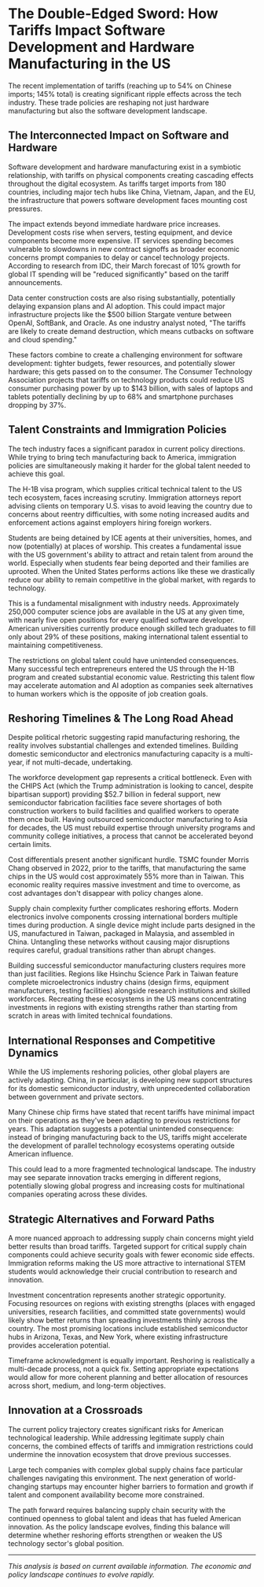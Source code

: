 # The Double-Edged Sword: How Tariffs Impact Software Development and Hardware Manufacturing in the US

The recent implementation of tariffs (reaching up to 54% on Chinese imports; 145% total) is creating significant ripple effects across the tech industry. These trade policies are reshaping not just hardware manufacturing but also the software development landscape.

## The Interconnected Impact on Software and Hardware

Software development and hardware manufacturing exist in a symbiotic relationship, with tariffs on physical components creating cascading effects throughout the digital ecosystem. As tariffs target imports from 180 countries, including major tech hubs like China, Vietnam, Japan, and the EU, the infrastructure that powers software development faces mounting cost pressures.

The impact extends beyond immediate hardware price increases. Development costs rise when servers, testing equipment, and device components become more expensive. IT services spending becomes vulnerable to slowdowns in new contract signoffs as broader economic concerns prompt companies to delay or cancel technology projects. According to research from IDC, their March forecast of 10% growth for global IT spending will be "reduced significantly" based on the tariff announcements.

Data center construction costs are also rising substantially, potentially delaying expansion plans and AI adoption. This could impact major infrastructure projects like the $500 billion Stargate venture between OpenAI, SoftBank, and Oracle. As one industry analyst noted, "The tariffs are likely to create demand destruction, which means cutbacks on software and cloud spending."

These factors combine to create a challenging environment for software development: tighter budgets, fewer resources, and potentially slower hardware; this gets passed on to the consumer. The Consumer Technology Association projects that tariffs on technology products could reduce US consumer purchasing power by up to $143 billion, with sales of laptops and tablets potentially declining by up to 68% and smartphone purchases dropping by 37%.

## Talent Constraints and Immigration Policies

The tech industry faces a significant paradox in current policy directions. While trying to bring tech manufacturing back to America, immigration policies are simultaneously making it harder for the global talent needed to achieve this goal.

The H-1B visa program, which supplies critical technical talent to the US tech ecosystem, faces increasing scrutiny. Immigration attorneys report advising clients on temporary U.S. visas to avoid leaving the country due to concerns about reentry difficulties, with some noting increased audits and enforcement actions against employers hiring foreign workers.

Students are being detained by ICE agents at their universities, homes, and now (potentially) at places of worship. This creates a fundamental issue with the US government's ability to attract and retain talent from around the world. Especially when students fear being deported and their families are uprooted. When the United States performs actions like these we drastically reduce our ability to remain competitive in the global market, with regards to technology.

This is a fundamental misalignment with industry needs. Approximately 250,000 computer science jobs are available in the US at any given time, with nearly five open positions for every qualified software developer. American universities currently produce enough skilled tech graduates to fill only about 29% of these positions, making international talent essential to maintaining competitiveness.

The restrictions on global talent could have unintended consequences. Many successful tech entrepreneurs entered the US through the H-1B program and created substantial economic value. Restricting this talent flow may accelerate automation and AI adoption as companies seek alternatives to human workers which is the opposite of job creation goals.

## Reshoring Timelines & The Long Road Ahead

Despite political rhetoric suggesting rapid manufacturing reshoring, the reality involves substantial challenges and extended timelines. Building domestic semiconductor and electronics manufacturing capacity is a multi-year, if not multi-decade, undertaking.

The workforce development gap represents a critical bottleneck. Even with the CHIPS Act (which the Trump administration is looking to cancel, despite bipartisan support) providing $52.7 billion in federal support, new semiconductor fabrication facilities face severe shortages of both construction workers to build facilities and qualified workers to operate them once built. Having outsourced semiconductor manufacturing to Asia for decades, the US must rebuild expertise through university programs and community college initiatives, a process that cannot be accelerated beyond certain limits.

Cost differentials present another significant hurdle. TSMC founder Morris Chang observed in 2022, prior to the tariffs, that manufacturing the same chips in the US would cost approximately 55% more than in Taiwan. This economic reality requires massive investment and time to overcome, as cost advantages don't disappear with policy changes alone.

Supply chain complexity further complicates reshoring efforts. Modern electronics involve components crossing international borders multiple times during production. A single device might include parts designed in the US, manufactured in Taiwan, packaged in Malaysia, and assembled in China. Untangling these networks without causing major disruptions requires careful, gradual transitions rather than abrupt changes.

Building successful semiconductor manufacturing clusters requires more than just facilities. Regions like Hsinchu Science Park in Taiwan feature complete microelectronics industry chains (design firms, equipment manufacturers, testing facilities) alongside research institutions and skilled workforces. Recreating these ecosystems in the US means concentrating investments in regions with existing strengths rather than starting from scratch in areas with limited technical foundations.

## International Responses and Competitive Dynamics

While the US implements reshoring policies, other global players are actively adapting. China, in particular, is developing new support structures for its domestic semiconductor industry, with unprecedented collaboration between government and private sectors.

Many Chinese chip firms have stated that recent tariffs have minimal impact on their operations as they've been adapting to previous restrictions for years. This adaptation suggests a potential unintended consequence: instead of bringing manufacturing back to the US, tariffs might accelerate the development of parallel technology ecosystems operating outside American influence.

This could lead to a more fragmented technological landscape. The industry may see separate innovation tracks emerging in different regions, potentially slowing global progress and increasing costs for multinational companies operating across these divides.

## Strategic Alternatives and Forward Paths

A more nuanced approach to addressing supply chain concerns might yield better results than broad tariffs. Targeted support for critical supply chain components could achieve security goals with fewer economic side effects. Immigration reforms making the US more attractive to international STEM students would acknowledge their crucial contribution to research and innovation.

Investment concentration represents another strategic opportunity. Focusing resources on regions with existing strengths (places with engaged universities, research facilities, and committed state governments) would likely show better returns than spreading investments thinly across the country. The most promising locations include established semiconductor hubs in Arizona, Texas, and New York, where existing infrastructure provides acceleration potential.

Timeframe acknowledgment is equally important. Reshoring is realistically a multi-decade process, not a quick fix. Setting appropriate expectations would allow for more coherent planning and better allocation of resources across short, medium, and long-term objectives.

## Innovation at a Crossroads

The current policy trajectory creates significant risks for American technological leadership. While addressing legitimate supply chain concerns, the combined effects of tariffs and immigration restrictions could undermine the innovation ecosystem that drove previous successes.

Large tech companies with complex global supply chains face particular challenges navigating this environment. The next generation of world-changing startups may encounter higher barriers to formation and growth if talent and component availability become more constrained.

The path forward requires balancing supply chain security with the continued openness to global talent and ideas that has fueled American innovation. As the policy landscape evolves, finding this balance will determine whether reshoring efforts strengthen or weaken the US technology sector's global position.

---

*This analysis is based on current available information. The economic and policy landscape continues to evolve rapidly.*